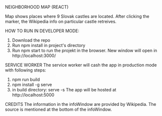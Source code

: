 NEIGHBORHOOD MAP (REACT)

Map shows places where 9 Slovak castles are located. After clicking the marker, the Wikipedia info on particular castle retreives.

HOW TO RUN IN DEVELOPER MODE:
1. Download the repo
2. Run npm install in project's directory
3. Run npm start to run the projekt in the browser. New window will open in http://localhost:3000/

SERVICE WORKER 
The service worker will cash the app in production mode with following steps:
1. npm run build
2. npm install -g serve
3. in build directory: serve -s
The app will be hosted at http://localhost:5000

CREDITS
The information in the infoWindow are provided by Wikipedia. The source is mentioned at the bottom of the infoWindow.
